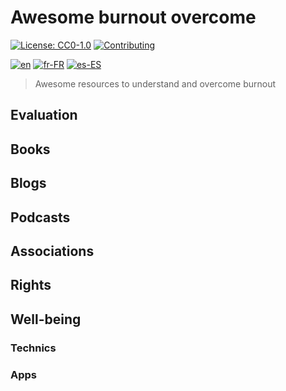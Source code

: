 # Awesome burnout overcome
[![License: CC0-1.0](https://licensebuttons.net/l/zero/1.0/80x15.png)](http://creativecommons.org/publicdomain/zero/1.0/)
[![Contributing](https://img.shields.io/badge/lang-en-red.svg)](https://github.com/burnyDay/awesome-burnout/blob/master/CONTRIBUTING.md)


[![en](https://img.shields.io/badge/lang-en-red.svg)](https://github.com/burnyDay/awesome-burnout/blob/master/README.md)
[![fr-FR](https://img.shields.io/badge/lang-fr--fr-blue.svg)](https://github.com/burnyDay/awesome-burnout/blob/master/README.fr-FR.md)
[![es-ES](https://img.shields.io/badge/lang-es--es-yellow.svg)](https://github.com/burnyDay/awesome-burnout/blob/master/README.es-ES.md)

> Awesome resources to understand and overcome burnout

<!--ts-->
<!--te-->

## Evaluation

## Books

## Blogs

## Podcasts

## Associations

## Rights

## Well-being

### Technics

### Apps
